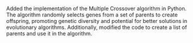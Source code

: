 Added the implementation of the Multiple Crossover algorithm in Python. The algorithm randomly selects genes from a set of parents to create offspring, promoting genetic diversity and potential for better solutions in evolutionary algorithms. Additionally, modified the code to create a list of parents and use it in the algorithm.
